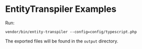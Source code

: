 # EntityTranspiler Examples

Run:
```
vendor/bin/entity-transpiler --config=config/typescript.php
```

The exported files will be found in the `output` directory.